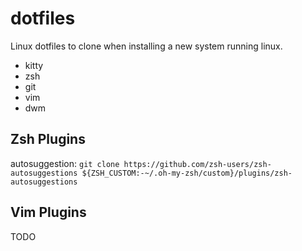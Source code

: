 # dotfiles
Linux dotfiles to clone when installing a new system running linux.

- kitty
- zsh
- git
- vim
- dwm

## Zsh Plugins
autosuggestion: `git clone https://github.com/zsh-users/zsh-autosuggestions ${ZSH_CUSTOM:-~/.oh-my-zsh/custom}/plugins/zsh-autosuggestions`

## Vim Plugins
TODO
